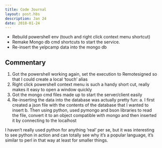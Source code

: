 ```yaml
---
title: Code Journal
layout: post.hbs
description: Jan 24
date: 2018-01-24
---
```


- Rebuild powershell env (touch and right click context menu shortcut)
- Remake Mongo db cmd shortcuts to start the service.
- Re-insert the yelpcamp data into the mongo db

## Commentary

1. Got the powershell working again, set the execution to Remotesigned so that I could create a local ‘touch’ alias
2. Right click powershell context menu is such a handy short cut, really makes it easy to open a window quickly
3. Got the mongo cmd files made up to start the server/client easily
4. Re-inserting the data into the database was actually pretty fun:
  a. I first created a json file with the contents of the database that I wanted to insert
  b. Then using python, used pymongo and bson libraries to read the file, convert it to an object compatible with mongo and then inserted it by connecting to the localhost

I haven’t really used python for anything ‘real’ per se, but it was interesting to see python in action and can totally see why it’s a popular language, it’s similar to perl in that way at least for smaller things.
